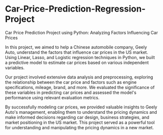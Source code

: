 # Car-Price-Prediction-Regression-Project
Car Price Prediction Project using Python: Analyzing Factors Influencing Car Prices

In this project, we aimed to help a Chinese automobile company, Geely Auto, understand the factors that influence car prices in the US market. Using Linear, Lasso, and Logistic regression techniques in Python, we built a predictive model to estimate car prices based on various independent variables.

Our project involved extensive data analysis and preprocessing, exploring the relationship between the car price and factors such as engine specifications, mileage, brand, and more. We evaluated the significance of these variables in predicting car prices and assessed the model's performance using relevant evaluation metrics.

By successfully modeling car prices, we provided valuable insights to Geely Auto's management, enabling them to understand the pricing dynamics and make informed decisions regarding car design, business strategies, and market positioning in the US market. This project served as a powerful tool for understanding and manipulating the pricing dynamics in a new market.
